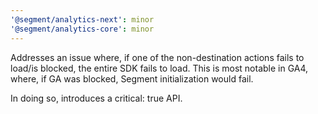 ```yaml
---
'@segment/analytics-next': minor
'@segment/analytics-core': minor
---
```


Addresses an issue where, if one of the non-destination actions fails to load/is blocked, the entire SDK fails to load. This is most notable in GA4, where, if GA was blocked, Segment initialization would fail.

In doing so, introduces a critical: true API.
